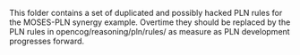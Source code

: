 This folder contains a set of duplicated and possibly hacked PLN rules
for the MOSES-PLN synergy example. Overtime they should be replaced by
the PLN rules in opencog/reasoning/pln/rules/ as measure as PLN
development progresses forward.

